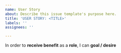 ```yaml
---
name: User Story
about: Describe this issue template's purpose here.
title: 'USER STORY: <TITLE>'
labels: ''
assignees: ''

---
```


In order to **receive benefit** as a **role**, I can **goal / desire**

